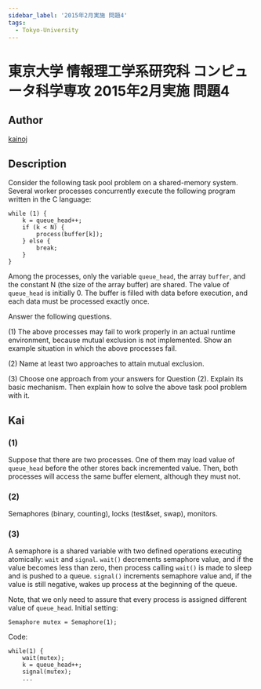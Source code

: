 ```yaml
---
sidebar_label: '2015年2月実施 問題4'
tags:
  - Tokyo-University
---
```

# 東京大学 情報理工学系研究科 コンピュータ科学専攻 2015年2月実施 問題4

## **Author**
[kainoj](https://github.com/kainoj/utokyo-cs)

## **Description**
Consider the following task pool problem on a shared-memory system.
Several worker processes concurrently execute the following program written in the C language:

```text
while (1) {
    k = queue_head++;
    if (k < N) {
        process(buffer[k]);
    } else {
        break;
    }
}
```

Among the processes, only the variable `queue_head`, the array `buffer`, and the constant N (the size of the array buffer) are shared.
The value of `queue_head` is initially $0$. The buffer is filled with data before execution, and each data must be processed exactly once.

Answer the following questions.

(1) The above processes may fail to work properly in an actual runtime environment, because mutual exclusion is not implemented. 
Show an example situation in which the above processes fail.

(2) Name at least two approaches to attain mutual exclusion.

(3) Choose one approach from your answers for Question (2). Explain its basic mechanism. Then explain how to solve the above task pool problem with it.

## **Kai**
### (1)
Suppose that there are two processes.
One of them may load value of `queue_head` before the other stores back incremented value.
Then, both processes will access the same buffer element, although they must not.

### (2)
Semaphores (binary, counting), locks (test&set, swap), monitors.


### (3)
A semaphore is a shared variable with two defined operations executing atomically: `wait` and `signal`.
`wait()` decrements semaphore value, and if the value becomes less than zero, then process calling `wait()` is made to sleep and is pushed to a queue.
`signal()` increments semaphore value and, if the value is still negative, wakes up process at the beginning of the queue.

Note, that we only need to assure that every process is assigned different value of `queue_head`.
Initial setting:

```text
Semaphore mutex = Semaphore(1);
```

Code:

```text
while(1) {
    wait(mutex);
    k = queue_head++;
    signal(mutex);
    ...
```